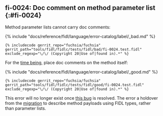 ## fi-0024: Doc comment on method parameter list {:#fi-0024}

Method parameter lists cannot carry doc comments:

{% include "docs/reference/fidl/language/error-catalog/label/_bad.md" %}

```fidl
{% includecode gerrit_repo="fuchsia/fuchsia" gerrit_path="tools/fidl/fidlc/tests/fidl/bad/fi-0024.test.fidl" exclude_regexp="\/\/ (Copyright 20|Use of|found in).*" %}
```

<!-- TODO(fxbug.dev/110654): Remove this error once this bug is resolved -->
For the [time being][fxbug-110654], place doc comments on the method itself:

{% include "docs/reference/fidl/language/error-catalog/label/_good.md" %}

```fidl
{% includecode gerrit_repo="fuchsia/fuchsia" gerrit_path="tools/fidl/fidlc/tests/fidl/good/fi-0024.test.fidl" exclude_regexp="\/\/ (Copyright 20|Use of|found in).*" %}
```

This error will no longer exist once [this bug][fxbug-110654] is resolved. The
error a holdover from the [migration][rfc-0050] to describe method payloads
using FIDL types, rather than parameter lists.

[fxbug-110654]: https://fxbug.dev/110654
[rfc-0050]: /docs/contribute/governance/rfcs/0050_syntax_revamp.md
